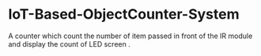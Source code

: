 # IoT-Based-ObjectCounter-System

A counter which count the number of item passed in front of the IR module and display the count of LED screen .
